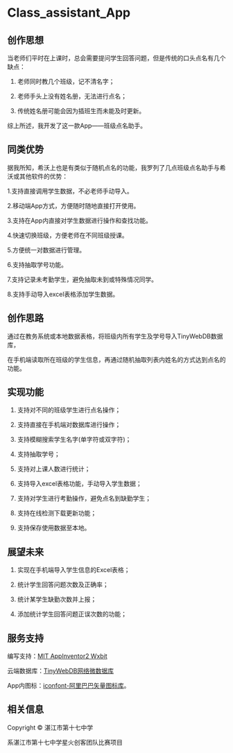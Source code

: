# Class_assistant_App

## 创作思想

当老师们平时在上课时，总会需要提问学生回答问题，但是传统的口头点名有几个缺点：

1. 老师同时教几个班级，记不清名字；

2. 老师手头上没有姓名册，无法进行点名；

3. 传统姓名册可能会因为插班生而未能及时更新。

综上所述，我开发了这一款App——班级点名助手。

## 同类优势

据我所知，希沃上也是有类似于随机点名的功能，我罗列了几点班级点名助手与希沃或其他软件的优势：

1.支持直接调用学生数据，不必老师手动导入。

2.移动端App方式，方便随时随地直接打开使用。

3.支持在App内直接对学生数据进行操作和查找功能。

4.快速切换班级，方便老师在不同班级授课。

5.方便统一对数据进行管理。

6.支持抽取学号功能。

7.支持记录未考勤学生，避免抽取未到或特殊情况同学。

8.支持手动导入excel表格添加学生数据。


## 创作思路

通过在教务系统或本地数据表格，将班级内所有学生及学号导入TinyWebDB数据库，

在手机端读取所在班级的学生信息，再通过随机抽取列表内姓名的方式达到点名的功能。

## 实现功能

1. 支持对不同的班级学生进行点名操作；

2. 支持直接在手机端对数据库进行操作；

3. 支持模糊搜索学生名字(单字符或双字符)；

4. 支持抽取学号；

5. 支持对上课人数进行统计；

6. 支持导入excel表格功能，手动导入学生数据；

7. 支持对学生进行考勤操作，避免点名到缺勤学生；

8. 支持在线检测下载更新功能；

9. 支持保存使用数据至本地。

## 展望未来

1. 实现在手机端导入学生信息的Excel表格；

2. 统计学生回答问题次数及正确率；

3. 统计某学生缺勤次数并上报；

4. 添加统计学生回答问题正误次数的功能；

## 服务支持

编写支持：[MIT AppInventor2 Wxbit](app.wxbit.com)

云端数据库：[TinyWebDB网络微数据库](tinywebdb.appinventor.space)

App内图标：[iconfont-阿里巴巴矢量图标库](https://www.iconfont.cn/)。

## 相关信息

Copyright © 湛江市第十七中学

系湛江市第十七中学星火创客团队比赛项目
